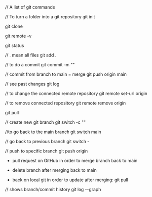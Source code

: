 // A list of git commands

// To turn a folder into a git repository
git init

git clone <SSH repository address>

git remote -v

git status

// . mean all files
git add .

// to do a commit
git commit -m "<comment>"

// commit from branch to main = merge
git push origin main

// see past changes
git log

// to change the connected remote repository
git remote set-url origin <repository URL>

// to remove connected repository
git remote remove origin

git pull

// create new git branch
git switch -c "<NAME>"

//to go back to the main branch
git switch main

// go back to previous branch
git switch -

// push to specific branch
git push origin <NAME of BRANCH>

- pull request on GitHub in order to merge branch back to main

- delete branch after merging back to main

- back on local git in order to update after merging: git pull

// shows branch/commit history
git log --graph
